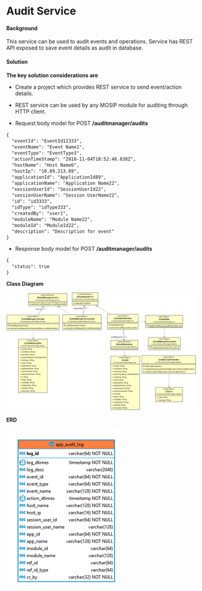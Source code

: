 # Audit Service

#### Background

This service can be used to audit events and operations. Service has REST API exposed to save event details as audit in database. 


#### Solution


**The key solution considerations are**


- Create a project which provides REST service to send event/action details.


- REST service can be used by any MOSIP module for auditing through HTTP client.


- Request body model for POST **/auditmanager/audits**


```
{
  "eventId": "EventId12333",
  "eventName": "Event Name1",
  "eventType": "EventType3",
  "actionTimeStamp": "2018-11-04T10:52:48.838Z",
  "hostName": "Host Name6",
  "hostIp": "10.89.213.89",
  "applicationId": "ApplicationId89",
  "applicationName": "Application Name22",
  "sessionUserId": "SessionUserId22",
  "sessionUserName": "Session UserName22",
  "id": "id3333",
  "idType": "idType333",
  "createdBy": "user1",
  "moduleName": "Module Name22",
  "moduleId": "ModuleId22",
  "description": "Description for event"
}
```



- Response body model for POST **/auditmanager/audits**

```
{
  "status": true
}
```
 





**Class Diagram**





![Class Diagram](_images/kernel-auditmanager-cd.png)



**ERD**





![ERD](_images/kernel-auditmanager-erd.png)


